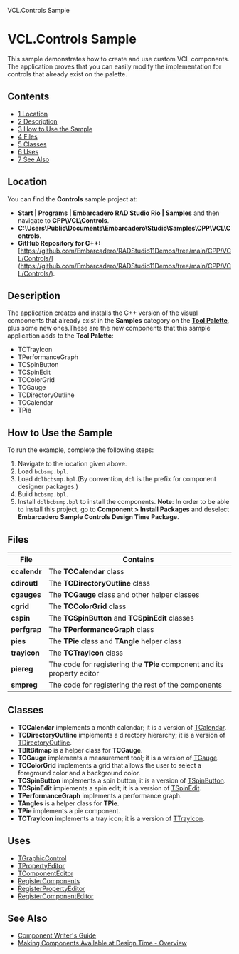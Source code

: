 VCL.Controls Sample[]()
# VCL.Controls Sample 


This sample demonstrates how to create and use custom VCL components. The application proves that you can easily modify the implementation for controls that already exist on the palette.
## Contents



* [1 Location](#Location)
* [2 Description](#Description)
* [3 How to Use the Sample](#How_to_Use_the_Sample)
* [4 Files](#Files)
* [5 Classes](#Classes)
* [6 Uses](#Uses)
* [7 See Also](#See_Also)


## Location 

You can find the **Controls** sample project at:
* **Start | Programs | Embarcadero RAD Studio Rio | Samples** and then navigate to **CPP\VCL\Controls**.
* **C:\Users\Public\Documents\Embarcadero\Studio\\Samples\CPP\VCL\Controls**.
* **GitHub Repository for C++:**[https://github.com/Embarcadero/RADStudio11Demos/tree/main/CPP/VCL/Controls/](https://github.com/Embarcadero/RADStudio11Demos/tree/main/CPP/VCL/Controls/).

## Description 

The application creates and installs the C++ version of the visual components that already exist in the **Samples** category on the **[Tool Palette](http://docwiki.embarcadero.com/RADStudio/en/Tool_Palette)**, plus some new ones.These are the new components that this sample application adds to the **Tool Palette**:

*  TCTrayIcon
*  TPerformanceGraph
*  TCSpinButton
*  TCSpinEdit
*  TCColorGrid
*  TCGauge
*  TCDirectoryOutline
*  TCCalendar
*  TPie

## How to Use the Sample 

To run the example, complete the following steps:
1.  Navigate to the location given above.
2.  Load `bcbsmp.bpl`.
3.  Load `dclbcbsmp.bpl`.(By convention, `dcl` is the prefix for component designer packages.)
4.  Build `bcbsmp.bpl`.
5.  Install `dclbcbsmp.bpl` to install the components.
**Note**: In order to be able to install this project, go to **Component > Install Packages** and deselect **Embarcadero Sample Controls Design Time Package**.
## Files 



| **File**     | **Contains**                                                            |
| ------------ | ----------------------------------------------------------------------- |
| **ccalendr** | The **TCCalendar** class                                                |
| **cdiroutl** | The **TCDirectoryOutline** class                                        |
| **cgauges**  | The **TCGauge** class and other helper classes                          |
| **cgrid**    | The **TCColorGrid** class                                               |
| **cspin**    | The **TCSpinButton** and **TCSpinEdit** classes                         |
| **perfgrap** | The **TPerformanceGraph** class                                         |
| **pies**     | The **TPie** class and **TAngle** helper class                          |
| **trayicon** | The **TCTrayIcon** class                                                |
| **piereg**   | The code for registering the **TPie** component and its property editor |
| **smpreg**   | The code for registering the rest of the components                     |


## Classes 


* **TCCalendar** implements a month calendar; it is a version of [TCalendar](http://docwiki.embarcadero.com/Libraries/en/Vcl.Samples.Calendar.TCalendar).
* **TCDirectoryOutline** implements a directory hierarchy; it is a version of [TDirectoryOutline](http://docwiki.embarcadero.com/Libraries/en/Vcl.Samples.DirOutln.TDirectoryOutline).
* **TBltBitmap** is a helper class for **TCGauge**.
* **TCGauge** implements a measurement tool; it is a version of [TGauge](http://docwiki.embarcadero.com/Libraries/en/Vcl.Samples.Gauges.TGauge).
* **TCColorGrid** implements a grid that allows the user to select a foreground color and a background color.
* **TCSpinButton** implements a spin button; it is a version of [TSpinButton](http://docwiki.embarcadero.com/Libraries/en/Vcl.Samples.Spin.TSpinButton).
* **TCSpinEdit** implements a spin edit; it is a version of [TSpinEdit](http://docwiki.embarcadero.com/Libraries/en/Vcl.Samples.Spin.TSpinEdit).
* **TPerformanceGraph** implements a performance graph.
* **TAngles** is a helper class for **TPie**.
* **TPie** implements a pie component.
* **TCTrayIcon** implements a tray icon; it is a version of [TTrayIcon](http://docwiki.embarcadero.com/Libraries/en/Vcl.ExtCtrls.TTrayIcon).

## Uses 


* [TGraphicControl](http://docwiki.embarcadero.com/Libraries/en/Vcl.Controls.TGraphicControl)
* [TPropertyEditor](http://docwiki.embarcadero.com/Libraries/en/DesignEditors.TPropertyEditor)
* [TComponentEditor](http://docwiki.embarcadero.com/Libraries/en/DesignEditors.TComponentEditor)
* [RegisterComponents](http://docwiki.embarcadero.com/Libraries/en/System.Classes.RegisterComponents)
* [RegisterPropertyEditor](http://docwiki.embarcadero.com/Libraries/en/DesignIntf.RegisterPropertyEditor)
* [RegisterComponentEditor](http://docwiki.embarcadero.com/Libraries/en/DesignIntf.RegisterComponentEditor)

## See Also 


* [Component Writer's Guide](http://docwiki.embarcadero.com/RADStudio/en/Component_Writer%27s_Guide_Index)
* [Making Components Available at Design Time - Overview](http://docwiki.embarcadero.com/RADStudio/en/Making_Components_Available_at_Design_Time_-_Overview)





